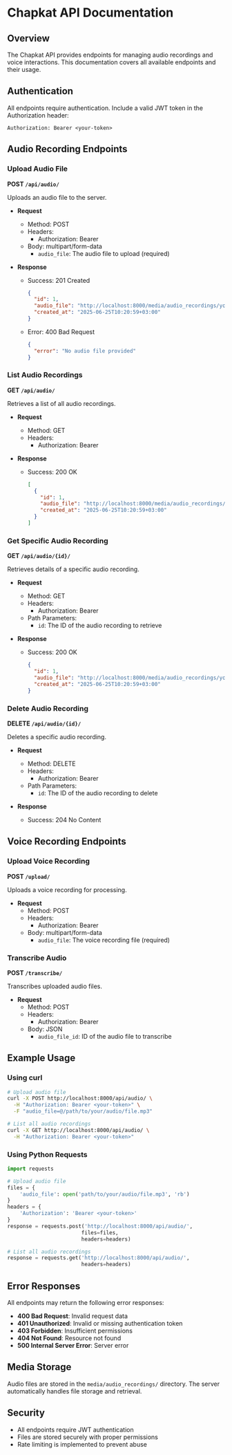 # Chapkat API Documentation

## Overview
The Chapkat API provides endpoints for managing audio recordings and voice interactions. This documentation covers all available endpoints and their usage.

## Authentication
All endpoints require authentication. Include a valid JWT token in the Authorization header:
```
Authorization: Bearer <your-token>
```

## Audio Recording Endpoints

### Upload Audio File
**POST `/api/audio/`**

Uploads an audio file to the server.

- **Request**
  - Method: POST
  - Headers:
    - Authorization: Bearer <your-token>
  - Body: multipart/form-data
    - `audio_file`: The audio file to upload (required)

- **Response**
  - Success: 201 Created
    ```json
    {
      "id": 1,
      "audio_file": "http://localhost:8000/media/audio_recordings/your_file.mp3",
      "created_at": "2025-06-25T10:20:59+03:00"
    }
    ```
  - Error: 400 Bad Request
    ```json
    {
      "error": "No audio file provided"
    }
    ```

### List Audio Recordings
**GET `/api/audio/`**

Retrieves a list of all audio recordings.

- **Request**
  - Method: GET
  - Headers:
    - Authorization: Bearer <your-token>

- **Response**
  - Success: 200 OK
    ```json
    [
      {
        "id": 1,
        "audio_file": "http://localhost:8000/media/audio_recordings/your_file.mp3",
        "created_at": "2025-06-25T10:20:59+03:00"
      }
    ]
    ```

### Get Specific Audio Recording
**GET `/api/audio/{id}/`**

Retrieves details of a specific audio recording.

- **Request**
  - Method: GET
  - Headers:
    - Authorization: Bearer <your-token>
  - Path Parameters:
    - `id`: The ID of the audio recording to retrieve

- **Response**
  - Success: 200 OK
    ```json
    {
      "id": 1,
      "audio_file": "http://localhost:8000/media/audio_recordings/your_file.mp3",
      "created_at": "2025-06-25T10:20:59+03:00"
    }
    ```

### Delete Audio Recording
**DELETE `/api/audio/{id}/`**

Deletes a specific audio recording.

- **Request**
  - Method: DELETE
  - Headers:
    - Authorization: Bearer <your-token>
  - Path Parameters:
    - `id`: The ID of the audio recording to delete

- **Response**
  - Success: 204 No Content

## Voice Recording Endpoints

### Upload Voice Recording
**POST `/upload/`**

Uploads a voice recording for processing.

- **Request**
  - Method: POST
  - Headers:
    - Authorization: Bearer <your-token>
  - Body: multipart/form-data
    - `audio_file`: The voice recording file (required)

### Transcribe Audio
**POST `/transcribe/`**

Transcribes uploaded audio files.

- **Request**
  - Method: POST
  - Headers:
    - Authorization: Bearer <your-token>
  - Body: JSON
    - `audio_file_id`: ID of the audio file to transcribe

## Example Usage

### Using curl
```bash
# Upload audio file
curl -X POST http://localhost:8000/api/audio/ \
  -H "Authorization: Bearer <your-token>" \
  -F "audio_file=@/path/to/your/audio/file.mp3"

# List all audio recordings
curl -X GET http://localhost:8000/api/audio/ \
  -H "Authorization: Bearer <your-token>"
```

### Using Python Requests
```python
import requests

# Upload audio file
files = {
    'audio_file': open('path/to/your/audio/file.mp3', 'rb')
}
headers = {
    'Authorization': 'Bearer <your-token>'
}
response = requests.post('http://localhost:8000/api/audio/', 
                        files=files, 
                        headers=headers)

# List all audio recordings
response = requests.get('http://localhost:8000/api/audio/', 
                        headers=headers)
```

## Error Responses
All endpoints may return the following error responses:

- **400 Bad Request**: Invalid request data
- **401 Unauthorized**: Invalid or missing authentication token
- **403 Forbidden**: Insufficient permissions
- **404 Not Found**: Resource not found
- **500 Internal Server Error**: Server error

## Media Storage
Audio files are stored in the `media/audio_recordings/` directory. The server automatically handles file storage and retrieval.

## Security
- All endpoints require JWT authentication
- Files are stored securely with proper permissions
- Rate limiting is implemented to prevent abuse
